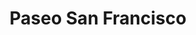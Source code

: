 ---
title: "Paseo San Francisco"
url: /cumbaya/paseo-san-francisco-av-interoceanica/
shop: centro comercial
---